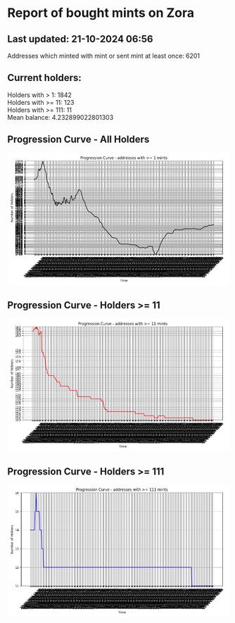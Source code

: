 # Report of bought mints on Zora
## Last updated: 21-10-2024 06:56
Addresses which minted with mint or sent mint at least once: 6201

## Current holders:
Holders with > 1: 1842  
Holders with >= 11: 123  
Holders with >= 111: 11  
Mean balance: 4.232899022801303  

## Progression Curve - All Holders
![addresses with >= 1 mint](progression_curve_all.png)
## Progression Curve - Holders >= 11
![addresses with >= 11 mints](progression_curve_gt_11.png)
## Progression Curve - Holders >= 111
![addresses with >= 111 mints](progression_curve_gt_111.png)
